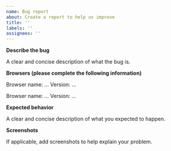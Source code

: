 ```yaml
---
name: Bug report
about: Create a report to help us improve
title: ''
labels: ''
assignees: ''
---
```


**Describe the bug**

A clear and concise description of what the bug is.

**Browsers (please complete the following information)**

Browser name: ...
Version: ...

Browser name: ...
Version: ...

**Expected behavior**

A clear and concise description of what you expected to happen.

**Screenshots**

If applicable, add screenshots to help explain your problem.
